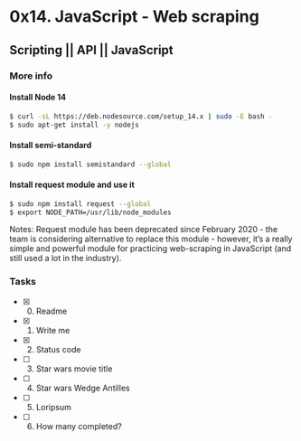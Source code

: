 # 0x14. JavaScript - Web scraping
## Scripting || API || JavaScript

### More info
#### Install Node 14
```bash
$ curl -sL https://deb.nodesource.com/setup_14.x | sudo -E bash -
$ sudo apt-get install -y nodejs
```

#### Install semi-standard
```bash
$ sudo npm install semistandard --global
```

#### Install request module and use it
```bash
$ sudo npm install request --global
$ export NODE_PATH=/usr/lib/node_modules
```

Notes: Request module has been deprecated since February 2020 - the team is considering alternative to replace this module - however, it’s a really simple and powerful module for practicing web-scraping in JavaScript (and still used a lot in the industry).

### Tasks
- [x] 0. Readme
- [x] 1. Write me
- [x] 2. Status code
- [ ] 3. Star wars movie title
- [ ] 4. Star wars Wedge Antilles
- [ ] 5. Loripsum
- [ ] 6. How many completed?

